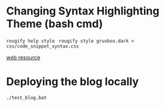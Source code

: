 # Changing Syntax Highlighting Theme (bash cmd)
`rougify help style `
`rougify style gruvbox.dark > css/code_snippet_syntax.css`

[web resource](https://mcpride.github.io/posts/development/2018/03/06/syntax-highlighting-with-jekyll/)

# Deploying the blog locally
`./test_blog.bat`
